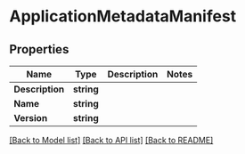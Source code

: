 # ApplicationMetadataManifest

## Properties

Name | Type | Description | Notes
------------ | ------------- | ------------- | -------------
**Description** | **string** |  | 
**Name** | **string** |  | 
**Version** | **string** |  | 

[[Back to Model list]](../README.md#documentation-for-models) [[Back to API list]](../README.md#documentation-for-api-endpoints) [[Back to README]](../README.md)


